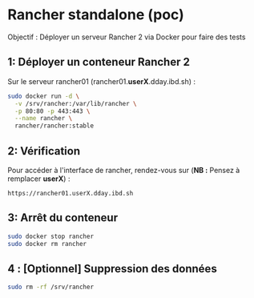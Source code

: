 # Rancher standalone (poc)

Objectif : Déployer un serveur Rancher 2 via Docker pour faire des tests

## 1: Déployer un conteneur Rancher 2

Sur le serveur rancher01 (rancher01.**userX**.dday.ibd.sh) : 

```bash
sudo docker run -d \
  -v /srv/rancher:/var/lib/rancher \
  -p 80:80 -p 443:443 \
  --name rancher \
  rancher/rancher:stable
```

## 2: Vérification

Pour accéder à l'interface de rancher, rendez-vous sur (**NB :** Pensez à remplacer **userX**) :

	https://rancher01.userX.dday.ibd.sh

## 3: Arrêt du conteneur

```bash
sudo docker stop rancher
sudo docker rm rancher
```

## 4 : [Optionnel] Suppression des données

```bash
sudo rm -rf /srv/rancher
```


